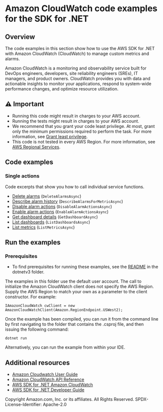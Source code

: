 # Amazon CloudWatch code examples for the SDK for .NET

## Overview
The code examples in this section show how to use the AWS SDK for .NET with Amazon CloudWatch (CloudWatch) to manage custom metrics and alarms.

Amazon CloudWatch is a monitoring and observability service built for DevOps engineers, developers, site reliability engineers (SREs), IT managers, and product owners. CloudWatch provides you with data and actionable insights to monitor your applications, respond to system-wide performance changes, and optimize resource utilization.

## ⚠️ Important
* Running this code might result in charges to your AWS account.
* Running the tests might result in charges to your AWS account.
* We recommend that you grant your code least privilege. At most, grant only the minimum permissions required to perform the task. For more information, see [Grant least privilege](https://docs.aws.amazon.com/IAM/latest/UserGuide/best-practices.html#grant-least-privilege).
* This code is not tested in every AWS Region. For more information, see [AWS Regional Services](https://aws.amazon.com/about-aws/global-infrastructure/regional-product-services).

## Code examples

### Single actions
Code excerpts that show you how to call individual service functions.

* [Delete alarms](DeleteAlarmsExample/DeleteAlarmsExample/DeleteAlarms.cs) (`DeleteAlarmsAsync`)
* [Describe alarm history](DescribeAlarmHistoriesExample/DescribeAlarmHistoriessExample/DescribeAlarmHistories.cs) (`DescribeAlarmsForMetricAsync`)
* [Disable alarm actions](DisableAlarmActionsExample/DisableAlarmActionsExample/DisableAlarmActions.cs) (`DisableAlarmActionsAsync`)
* [Enable alarm actions](EnableAlarmActionsExample/EnableAlarmActionsExample/EnableAlarmActions.cs) (`EnableAlarmActionsAsync`)
* [Get dashboard details](GetDashboardExample/GetDashboardExample/GetDashboard.cs) (`GetDashboardAsync`)
* [List dashboards](ListDashboardsExample/ListDashboardsExample/ListDashboards.cs) (`ListDashboardsAsync`)
* [List metrics](ListMetricsExample/ListMetricsExample/ListMetrics.cs) (`ListMetricsAsync`)

## Run the examples

### Prerequisites
* To find prerequisites for running these examples, see the
  [README](../README.md#Prerequisites) in the dotnetv3 folder.

The examples in this folder use the default user account. The call to
initialize the Amazon CloudWatch client does not specify the AWS Region. Supply
the AWS Region to match your own as a parameter to the client constructor. For
example:

```
IAmazonCloudWatch cwClient = new AmazonCloudWatchClient(Amazon.RegionEndpoint.USWest2);
```

Once the example has been compiled, you can run it from the command line by
first navigating to the folder that contains the .csproj file, and then
issuing the following command:

```
dotnet run
```

Alternatively, you can run the example from within your IDE.

## Additional resources
* [Amazon Cloudwatch User Guide](https://docs.aws.amazon.com/AmazonCloudWatch/latest/monitoring/index.html)
* [Amazon CloudWatch API Reference](https://docs.aws.amazon.com/AmazonCloudWatchLogs/latest/APIReference/Welcome.html)
* [AWS SDK for .NET Amazon CloudWatch](https://docs.aws.amazon.com/sdkfornet/v3/apidocs/items/CloudWatch/NCloudWatch.html)
* [AWS SDK for .NET Developer Guide](https://docs.aws.amazon.com/sdk-for-net/v3/developer-guide/welcome.html)

Copyright Amazon.com, Inc. or its affiliates. All Rights Reserved. SPDX-License-Identifier: Apache-2.0
